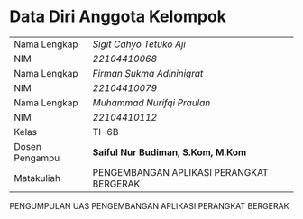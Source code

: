 # Data Diri Anggota Kelompok

|  |  |
|--|--|
| Nama Lengkap | *Sigit Cahyo Tetuko Aji* |
| NIM | *22104410068* |
| Nama Lengkap | *Firman Sukma Adininigrat* |
| NIM | *22104410079* |
| Nama Lengkap | *Muhammad Nurifqi Praulan* |
| NIM | *22104410112* |
| Kelas | TI-6B |
| Dosen Pengampu | **Saiful Nur Budiman, S.Kom, M.Kom** |
| Matakuliah | PENGEMBANGAN APLIKASI PERANGKAT BERGERAK |


PENGUMPULAN UAS PENGEMBANGAN APLIKASI PERANGKAT BERGERAK
